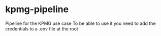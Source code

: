 # kpmg-pipeline
Pipeline for the KPMG use case
To be able to use it you need to add the credentials to a .env file at the root
